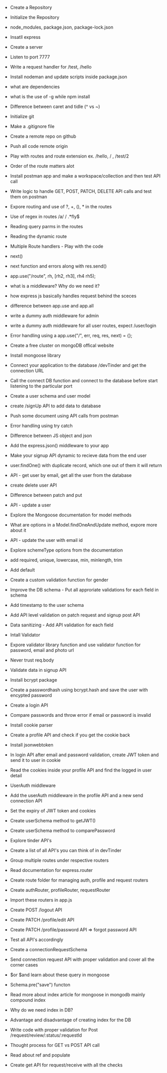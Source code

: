 - Create a Repository
- Initialize the Repository
- node_modules, package.json, package-lock.json
- Insatll express
- Create a server
- Listen to port 7777
- Write a request handler for /test, /hello
- Install nodeman and update scripts inside package.json
- what are dependencies
- what is the use of -g while npm install
- Difference between caret and tidle (^ vs ~)

- Initialize git 
- Make a .gitignore file
- Create a remote repo on github
- Push all code remote origin
- Play with routes and route extension ex. /hello, / , /test/2
- Order of the route matters alot
- Install postman app and make a workspace/collection and then test API call
- Write logic to handle GET, POST, PATCH, DELETE API calls and test them on postman
- Expore routing and use of ?, +, (), * in the routes
- Use of regex in routes /a/ / .*fly$
- Reading query parms in the routes
- Reading the dynamic route

- Multiple Route handlers - Play with the code
- next()
- next function and errors along with res.send()
- app.use("/route", rh, [rh2, rh3], rh4 rh5);
- what is a middleware? Why do we need it?
- how express js basically handles request behind the sceces
- difference between app.use and app.all
- write a dummy auth middleware for admin
- write a dummy auth middleware for all user routes, expect /user/login
- Error handling using a app.use("/", err, req, res, next) = {};

- Create a free cluster on mongoDB offical website
- Install mongoose library 
- Connect your application to the database /devTinder and get the connection URL
- Call the connect DB function and connect to the database before start listening to the particular port
- Create a user schema and user model
- create /signUp API to add data to database
- Push some document using API calls from postman
- Error handling using try catch

- Difference between JS object and json
- Add the express.json() middleware to your app
- Make your signup API dynamic to recieve data from the end user
- user.findOne() with duplicate record, which one out of them it will return
- API - get user by email, get all the user from the database
- create delete user API
- Difference between patch and put
- API - update a user
- Explore the Mongoose documentation for model methods
- What are options in a Model.findOneAndUpdate method, expore more about it
- API - update the user with email id

- Explore schemeType options from the documentation
- add required, unique, lowercase, min, minlength, trim
- Add default 
- Create a custom validation function for gender
- Improve the DB schema - Put all approriate validations for each field in schema
- Add timestamp to the user schema
- Add API level validation on patch request and signup post API
- Data sanitizing - Add API validation for each field
- Intall Validator
- Expore validator library function and use validator function for password, email and photo url
- Never trust req.body

- Validate data in signup API
- Install bcrypt package
- Create a passwordhash using bcrypt.hash and save the user with encypted password
- Create a login API
- Compare passwords and throw error if email or password is invalid

- Install cookie parser
- Create a profile API and check if you get the cookie back
- Install jsonwebtoken
- In login API after email and password validation, create JWT token and send it to user in cookie
- Read the cookies inside your profile API and find the logged in user detail
- UserAuth middleware
- Add the userAuth middleware in the profile API and a new send connection API
- Set the expiry of JWT token and cookies
- Create userSchema method to getJWT()
- Create userSchema method to comparePassword 

- Explore tinder API's
- Create a list of all API's you can think of in devTinder
- Group multiple routes under respective routers
- Read documentation for express.router
- Create route folder for managing auth, profile and request routers
- Create authRouter, profileRouter, requestRouter
- Import these routers in app.js
- Create POST /logout API
- Create PATCH /profile/edit API
- Create PATCH /profile/password API => forgot password API
- Test all API's accordingly

- Create a connectionRequestSchema
- Send connection request API with proper validation and cover all the corner cases
- $or $and learn about these query in mongoose 
- Schema.pre("save") functon 
- Read more about index article for mongoose in mongodb mainly compound index
- Why do we need index in DB?
- Advantage and disadvantage of creating index for the DB

- Write code with proper validation for Post /request/review/:status/:requestId
- Thought process for GET vs POST API call
- Read about ref and populate 
- Create get API for request/receive with all the checks